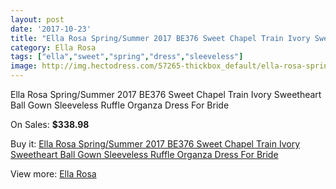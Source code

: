 ```yaml
---
layout: post
date: '2017-10-23'
title: "Ella Rosa Spring/Summer 2017 BE376 Sweet Chapel Train Ivory Sweetheart Ball Gown Sleeveless Ruffle Organza Dress For Bride"
category: Ella Rosa
tags: ["ella","sweet","spring","dress","sleeveless"]
image: http://img.hectodress.com/57265-thickbox_default/ella-rosa-spring-summer-2017-be376-sweet-chapel-train-ivory-sweetheart-ball-gown-sleeveless-ruffle-organza-dress-for-bride.jpg
---
```

Ella Rosa Spring/Summer 2017 BE376 Sweet Chapel Train Ivory Sweetheart Ball Gown Sleeveless Ruffle Organza Dress For Bride

On Sales: **$338.98**
<a href="https://www.hectodress.com/ella-rosa/17828-ella-rosa-spring-summer-2017-be376-sweet-chapel-train-ivory-sweetheart-ball-gown-sleeveless-ruffle-organza-dress-for-bride.html"><amp-img layout="responsive" width="600" height="600" src="//img.hectodress.com/57265-thickbox_default/ella-rosa-spring-summer-2017-be376-sweet-chapel-train-ivory-sweetheart-ball-gown-sleeveless-ruffle-organza-dress-for-bride.jpg" alt="Ella Rosa Spring/Summer 2017 BE376 Sweet Chapel Train Ivory Sweetheart Ball Gown Sleeveless Ruffle Organza Dress For Bride 0" /></a>
<a href="https://www.hectodress.com/ella-rosa/17828-ella-rosa-spring-summer-2017-be376-sweet-chapel-train-ivory-sweetheart-ball-gown-sleeveless-ruffle-organza-dress-for-bride.html"><amp-img layout="responsive" width="600" height="600" src="//img.hectodress.com/57270-thickbox_default/ella-rosa-spring-summer-2017-be376-sweet-chapel-train-ivory-sweetheart-ball-gown-sleeveless-ruffle-organza-dress-for-bride.jpg" alt="Ella Rosa Spring/Summer 2017 BE376 Sweet Chapel Train Ivory Sweetheart Ball Gown Sleeveless Ruffle Organza Dress For Bride 1" /></a>
<a href="https://www.hectodress.com/ella-rosa/17828-ella-rosa-spring-summer-2017-be376-sweet-chapel-train-ivory-sweetheart-ball-gown-sleeveless-ruffle-organza-dress-for-bride.html"><amp-img layout="responsive" width="600" height="600" src="//img.hectodress.com/57269-thickbox_default/ella-rosa-spring-summer-2017-be376-sweet-chapel-train-ivory-sweetheart-ball-gown-sleeveless-ruffle-organza-dress-for-bride.jpg" alt="Ella Rosa Spring/Summer 2017 BE376 Sweet Chapel Train Ivory Sweetheart Ball Gown Sleeveless Ruffle Organza Dress For Bride 2" /></a>
<a href="https://www.hectodress.com/ella-rosa/17828-ella-rosa-spring-summer-2017-be376-sweet-chapel-train-ivory-sweetheart-ball-gown-sleeveless-ruffle-organza-dress-for-bride.html"><amp-img layout="responsive" width="600" height="600" src="//img.hectodress.com/57268-thickbox_default/ella-rosa-spring-summer-2017-be376-sweet-chapel-train-ivory-sweetheart-ball-gown-sleeveless-ruffle-organza-dress-for-bride.jpg" alt="Ella Rosa Spring/Summer 2017 BE376 Sweet Chapel Train Ivory Sweetheart Ball Gown Sleeveless Ruffle Organza Dress For Bride 3" /></a>
<a href="https://www.hectodress.com/ella-rosa/17828-ella-rosa-spring-summer-2017-be376-sweet-chapel-train-ivory-sweetheart-ball-gown-sleeveless-ruffle-organza-dress-for-bride.html"><amp-img layout="responsive" width="600" height="600" src="//img.hectodress.com/57267-thickbox_default/ella-rosa-spring-summer-2017-be376-sweet-chapel-train-ivory-sweetheart-ball-gown-sleeveless-ruffle-organza-dress-for-bride.jpg" alt="Ella Rosa Spring/Summer 2017 BE376 Sweet Chapel Train Ivory Sweetheart Ball Gown Sleeveless Ruffle Organza Dress For Bride 4" /></a>
<a href="https://www.hectodress.com/ella-rosa/17828-ella-rosa-spring-summer-2017-be376-sweet-chapel-train-ivory-sweetheart-ball-gown-sleeveless-ruffle-organza-dress-for-bride.html"><amp-img layout="responsive" width="600" height="600" src="//img.hectodress.com/57266-thickbox_default/ella-rosa-spring-summer-2017-be376-sweet-chapel-train-ivory-sweetheart-ball-gown-sleeveless-ruffle-organza-dress-for-bride.jpg" alt="Ella Rosa Spring/Summer 2017 BE376 Sweet Chapel Train Ivory Sweetheart Ball Gown Sleeveless Ruffle Organza Dress For Bride 5" /></a>

Buy it: [Ella Rosa Spring/Summer 2017 BE376 Sweet Chapel Train Ivory Sweetheart Ball Gown Sleeveless Ruffle Organza Dress For Bride](https://www.hectodress.com/ella-rosa/17828-ella-rosa-spring-summer-2017-be376-sweet-chapel-train-ivory-sweetheart-ball-gown-sleeveless-ruffle-organza-dress-for-bride.html "Ella Rosa Spring/Summer 2017 BE376 Sweet Chapel Train Ivory Sweetheart Ball Gown Sleeveless Ruffle Organza Dress For Bride")

View more: [Ella Rosa](https://www.hectodress.com/55-ella-rosa "Ella Rosa")